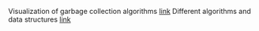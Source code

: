 Visualization of garbage collection algorithms [link](http://spin.atomicobject.com/2014/09/03/visualizing-garbage-collection-algorithms/)
Different algorithms and data structures
[link](http://www.comp.nus.edu.sg/~stevenha/visualization/index.html)
